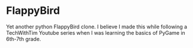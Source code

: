 # FlappyBird
Yet another python FlappyBird clone. I believe I made this while following a TechWithTim Youtube series when I was learning the basics of PyGame in 6th-7th grade.
